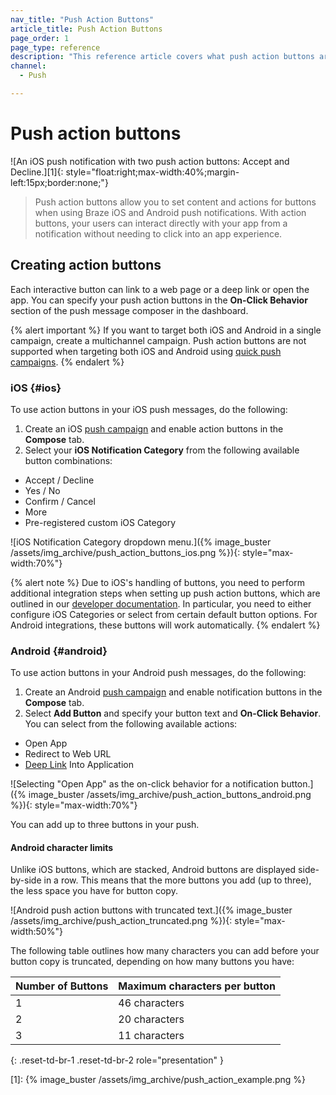 ```yaml
---
nav_title: "Push Action Buttons"
article_title: Push Action Buttons
page_order: 1
page_type: reference
description: "This reference article covers what push action buttons are and the difference across iOS and Android platforms."
channel:
  - Push

---
```


# Push action buttons

![An iOS push notification with two push action buttons: Accept and Decline.][1]{: style="float:right;max-width:40%;margin-left:15px;border:none;"}

> Push action buttons allow you to set content and actions for buttons when using Braze iOS and Android push notifications. With action buttons, your users can interact directly with your app from a notification without needing to click into an app experience.

## Creating action buttons

Each interactive button can link to a web page or a deep link or open the app. You can specify your push action buttons in the **On-Click Behavior** section of the push message composer in the dashboard.

{% alert important %}
If you want to target both iOS and Android in a single campaign, create a multichannel campaign. Push action buttons are not supported when targeting both iOS and Android using [quick push campaigns]({{site.baseurl}}/quick_push).
{% endalert %}

### iOS {#ios}

To use action buttons in your iOS push messages, do the following:

1. Create an iOS [push campaign]({{site.baseurl}}/user_guide/message_building_by_channel/push/creating_a_push_message/) and enable action buttons in the **Compose** tab.
2. Select your **iOS Notification Category** from the following available button combinations:
 - Accept / Decline
 - Yes / No
 - Confirm / Cancel
 - More
 - Pre-registered custom iOS Category

![iOS Notification Category dropdown menu.]({% image_buster /assets/img_archive/push_action_buttons_ios.png %}){: style="max-width:70%"}

{% alert note %}
Due to iOS's handling of buttons, you need to perform additional integration steps when setting up push action buttons, which are outlined in our [developer documentation]({{site.baseurl}}/developer_guide/push_notifications/customization/?sdktab=swift#swift_customizing-push-categories). In particular, you need to either configure iOS Categories or select from certain default button options. For Android integrations, these buttons will work automatically.
{% endalert %}

### Android {#android}

To use action buttons in your Android push messages, do the following:

1. Create an Android [push campaign]({{site.baseurl}}/user_guide/message_building_by_channel/push/creating_a_push_message/) and enable notification buttons in the **Compose** tab.
2. Select <i class="fas fa-plus-circle"></i> **Add Button** and specify your button text and **On-Click Behavior**. You can select from the following available actions:
  - Open App
  - Redirect to Web URL
  - [Deep Link]({{site.baseurl}}/user_guide/personalization_and_dynamic_content/deep_linking_to_in-app_content/) Into Application

![Selecting "Open App" as the on-click behavior for a notification button.]({% image_buster /assets/img_archive/push_action_buttons_android.png %}){: style="max-width:70%"}

You can add up to three buttons in your push.

#### Android character limits

Unlike iOS buttons, which are stacked, Android buttons are displayed side-by-side in a row. This means that the more buttons you add (up to three), the less space you have for button copy. 

![Android push action buttons with truncated text.]({% image_buster /assets/img_archive/push_action_truncated.png %}){: style="max-width:50%"}

The following table outlines how many characters you can add before your button copy is truncated, depending on how many buttons you have:

| Number of Buttons | Maximum characters per button |
| --- | --- |
| 1 | 46 characters |
| 2 | 20 characters |
| 3 | 11 characters |
{: .reset-td-br-1 .reset-td-br-2 role="presentation" }


[1]: {% image_buster /assets/img_archive/push_action_example.png %}
